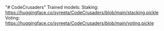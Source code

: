 "# CodeCrusaders" 
Trained models:
Staking: https://huggingface.co/syreeta/CodeCrusaders/blob/main/stacking.pickle
Voting: https://huggingface.co/syreeta/CodeCrusaders/blob/main/voting.pickle
